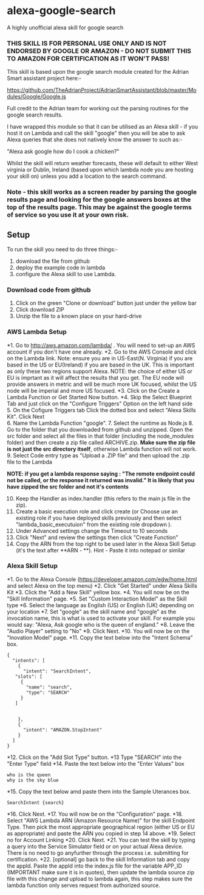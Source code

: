 # alexa-google-search

A highly unofficial alexa skill for google search

### THIS SKILL IS FOR PERSONAL USE ONLY AND IS NOT ENDORSED BY GOOGLE OR AMAZON - DO NOT SUBMIT THIS TO AMAZON FOR CERTIFICATION AS IT WON'T PASS!

This skill is based upon the google search module created for the Adrian Smart assistant project here:-

https://github.com/TheAdrianProject/AdrianSmartAssistant/blob/master/Modules/Google/Google.js

Full credit to the Adrian team for working out the parsing routines for the google search results.

I have wrapped this module so that it can be utilised as an Alexa skill - if you host it on Lambda and call the skill "google" then you will be abe to ask Alexa queries that she does not natively know the answer to such as:-

"Alexa ask google how do I cook a chicken?"

Whilst the skill will return weather forecasts, these will default to either West virginia or Dublin, Ireland (based upon which lambda node you are hosting your skill on) unless you add a location to the search command.


###  Note - this skill works as a screen reader by parsing the google results page and looking for the google answers boxes at the top of the results page. This may be against the google terms of service so you use it at your own risk. 



## Setup

To run the skill you need to do three things:-

1. download the file from github 
2. deploy the example code in lambda
2. configure the Alexa skill to use Lambda.

### Download code from github

1. Click on the green "Clone or download" button just under the yellow bar
2. Click download ZIP
3. Unzip the file to a known place on your hard-drive


### AWS Lambda Setup

*1. Go to http://aws.amazon.com/lambda/ . You will need to set-up an AWS account if you don't have one already. 
*2. Go to the AWS Console and click on the Lambda link. Note: ensure you are in US-East(N. Virginia) if you are based in the US or EU(Ireland) if you are based in the UK. This is important as only these two regions support Alexa. NOTE: the choice of either US or EU is imprtant as it will affect the results that you get. The EU node will provide answers in metric and will be much more UK focused, whilst the US node will be imperial and more US focused.
*3. Click on the Create a Lambda Function or Get Started Now button.
*4. Skip the Select Blueprint Tab and just click on the "Configure Triggers" Option on the left hand side
5. On the Cofigure Triggers tab Click the dotted box and select "Alexa Skills Kit". Click Next  
6. Name the Lambda Function "google".
7. Select the runtime as Node.js
8. Go to the folder that you downloaded from github and unzipped. Open the src folder and select all the files in that folder (including the node_modules folder) and then create a zip file called ARCHIVE.zip. **Make sure the zip file is not just the src directory itself**, otherwise Lambda function will not work.
9. Select Code entry type as "Upload a .ZIP file" and then upload the .zip file to the Lambda

**NOTE: if you get a lambda response saying : "The remote endpoint could not be called, or the response it returned was invalid." It is likely that you have zipped the src folder and not it's contents**

10. Keep the Handler as index.handler (this refers to the main js file in the zip).
11. Create a basic execution role and click create (or Choose use an existing role if you have deployed skills previously and then select "lambda_basic_executuion" from the existing role dropdown ).
12. Under Advanced settings change the Timeout to 10 seconds
13. Click "Next" and review the settings then click "Create Function"
14. Copy the ARN from the top right to be used later in the Alexa Skill Setup (it's the text after **ARN - **). Hint - Paste it into notepad or similar

### Alexa Skill Setup

*1. Go to the Alexa Console (https://developer.amazon.com/edw/home.html and select Alexa on the top menu)
*2. Click "Get Started" under Alexa Skills Kit
*3. Click the "Add a New Skill" yellow box.
*4. You will now be on the "Skill Information" page. 
*5. Set "Custom Interaction Model" as the Skill type
*6. Select the language as English (US) or English (UK) depending on your location
*7. Set "google" as the skill name and "google" as the invocation name, this is what is used to activate your skill. For example you would say: "Alexa, Ask google who is the queen of england."
*8. Leave the "Audio Player" setting to "No"
*9. Click Next.
*10. You will now be on the "Inovation Model" page. 
*11. Copy the text below into the "Intent Schema" box.

```
{
  "intents": [
    {
      "intent": "SearchIntent",
   "slots": [
     {
       "name": "search",
       "type": "SEARCH"
     }
   ]    
    
    
    },
    {
      "intent": "AMAZON.StopIntent"
    }
  ]
}
```

*12. Click on the "Add Slot Type" button.
*13 Type "SEARCH" into the "Enter Type" field
*14. Paste the text below into the "Enter Values" box

```
who is the queen
why is the sky blue
```

*15. Copy the text below amd paste them into the Sample Uterances box.

```
SearchIntent {search}
```
*16. Click Next.
*17. You will now be on the "Configuration" page.
*18. Select "AWS Lambda ARN (Amazon Resource Name)" for the skill Endpoint Type. Then pick the most appropriate geographical region (either US or EU as appropriate) and paste the ARN you copied in step 14 above. 
*19. Select no for Account Linking
*20. Click Next.
*21. You can test the skill by typing a query into the Service Simulator field or on your actual Alexa device. There is no need to go anyfurther through the process i.e. submitting for certification.
*22. [optional] go back to the skill Information tab and copy the appId. Paste the appId into the index.js file for the variable APP_ID (IMPORTANT make sure it is in quotes), then update the lambda source zip file with this change and upload to lambda again, this step makes sure the lambda function only serves request from authorized source.
